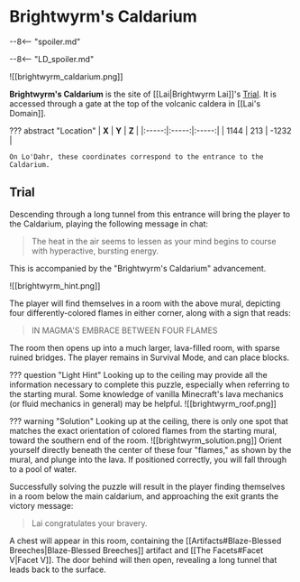 # Brightwyrm's Caldarium

--8<-- "spoiler.md"

--8<-- "LD_spoiler.md"

![[brightwyrm_caldarium.png]]

**Brightwyrm's Caldarium** is the site of [[Lai|Brightwyrm Lai]]'s [Trial](/World/Post-75_Area/Points_of_Interest/Trials/). It is accessed through a gate at the top of the volcanic caldera in [[Lai's Domain]].

??? abstract "Location"
    | **X** | **Y** | **Z** |
    |:-----:|:-----:|:-----:|
    | 1144  |  213  | -1232 |
    
    On Lo'Dahr, these coordinates correspond to the entrance to the Caldarium.

## Trial
Descending through a long tunnel from this entrance will bring the player to the Caldarium, playing the following message in chat:

> The heat in the air seems to lessen as your mind begins to course with hyperactive, bursting energy.

This is accompanied by the "Brightwyrm's Caldarium" advancement.

![[brightwyrm_hint.png]]

The player will find themselves in a room with the above mural, depicting four differently-colored flames in either corner, along with a sign that reads:

> IN MAGMA'S EMBRACE BETWEEN FOUR FLAMES

The room then opens up into a much larger, lava-filled room, with sparse ruined bridges. The player remains in Survival Mode, and can place blocks.

??? question "Light Hint"
    Looking up to the ceiling may provide all the information necessary to complete this puzzle, especially when referring to the starting mural. Some knowledge of vanilla Minecraft's lava mechanics (or fluid mechanics in general) may be helpful.
    ![[brightwyrm_roof.png]]

??? warning "Solution"
    Looking up at the ceiling, there is only one spot that matches the exact orientation of colored flames from the starting mural, toward the southern end of the room.
    ![[brightwyrm_solution.png]]
    Orient yourself directly beneath the center of these four "flames," as shown by the mural, and plunge into the lava. If positioned correctly, you will fall through to a pool of water.

Successfully solving the puzzle will result in the player finding themselves in a room below the main caldarium, and approaching the exit grants the victory message:

> Lai congratulates your bravery.

A chest will appear in this room, containing the [[Artifacts#Blaze-Blessed Breeches|Blaze-Blessed Breeches]] artifact and [[The Facets#Facet V|Facet V]]. The door behind will then open, revealing a long tunnel that leads back to the surface.